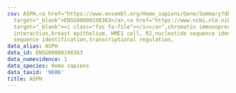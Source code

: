 ```yaml
---
csv: ASPH,<a href="https://www.ensembl.org/Homo_sapiens/Gene/Summary?db=core;g=ENSG00000198363"
  target="_blank">ENSG00000198363</a>,<a href="https://www.ncbi.nlm.nih.gov/pubmed/22863008"
  target="_blank"><i class="fas fa-file"></i></a>",chromatin immunoprecipitation assay,direct
  interaction,breast epithelium, HME1 cell, R2,nucleotide sequence identification,nucleotide
  sequence identification,transcriptional regulation,
data_alias: ASPH
data_id: ENSG00000198363
data_numevidence: 1
data_species: Homo sapiens
data_taxid: '9606'
title: ASPH
---
```

